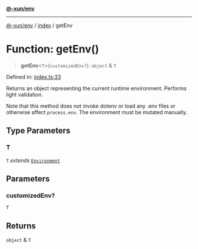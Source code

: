 [**@-xun/env**](../../README.md)

***

[@-xun/env](../../README.md) / [index](../README.md) / getEnv

# Function: getEnv()

> **getEnv**\<`T`\>(`customizedEnv?`): `object` & `T`

Defined in: [index.ts:33](https://github.com/Xunnamius/api-utils/blob/456446b4534927cfeb9885c7da86d1ef93236276/packages/env/src/index.ts#L33)

Returns an object representing the current runtime environment. Performs
light validation.

Note that this method does not invoke dotenv or load any .env files or
otherwise affect `process.env`. The environment must be mutated manually.

## Type Parameters

### T

`T` *extends* [`Environment`](../type-aliases/Environment.md)

## Parameters

### customizedEnv?

`T`

## Returns

`object` & `T`

